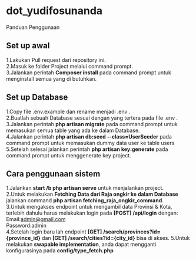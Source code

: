 # dot_yudifosunanda

Panduan Penggunaan

Set up awal
-------------------

1.Lakukan Pull request dari repository ini.<br>
2.Masuk ke folder Project melalui command prompt.<br>
3.Jalankan perintah <b>Composer install</b> pada command prompt untuk menginstall semua yang di butuhkan.<br>

Set up Database
-------------------
1.Copy file .env.example dan rename menjadi .env .<br>
2.Buatlah sebuah Database sesuai dengan yang tertera pada file .env .<br>
3.Jalankan perintah <b>php artisan migrate</b> pada command prompt untuk memasukan semua table yang ada ke dalam Database.<br>
4.Jalankan perintah <b>php artisan db:seed --class=UserSeeder</b> pada command prompt untuk memasukan dummy data user ke table users<br>
5.Setelah selesai jalankan perintah <b>php artisan key:generate</b> pada command prompt untuk menggenerate key project.<br>

Cara penggunaan sistem
-------------------
1.Jalankan <b>start /b php artisan serve</b> untuk menjalankan project.<br>
2.Untuk melakukan <b> Fetching Data dari Raja ongkir ke dalam Database </b> jalankan command <b>php artisan fetching_raja_ongkir_command</b>.<br>
3.Untuk mengakses endpoint untuk mengambil data Provinsi & Kota, terlebih dahulu harus melakukan login pada <b>[POST] /api/login</b> dengan:<br>
  Email:admin@gmail.com<br>
  Password:admin<br>
4.Setelah login baru lah endpoint <b>[GET] /search/provinces?id={province_id}</b> dan <b>[GET] /search/cities?id={city_id}</b> bisa di akses.
5.Untuk melakukan <b>swapable implementation</b>, anda dapat mengganti konfigurasinya pada <b>config/type_fetch.php</b> 


